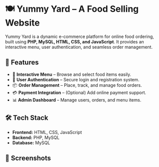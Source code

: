 # 🍽️ Yummy Yard – A Food Selling Website

Yummy Yard is a dynamic e-commerce platform for online food ordering, built using **PHP, MySQL, HTML, CSS, and JavaScript**. It provides an interactive menu, user authentication, and seamless order management.

## 🚀 Features
- 🛒 **Interactive Menu** – Browse and select food items easily.
- 👤 **User Authentication** – Secure login and registration system.
- 📦 **Order Management** – Place, track, and manage food orders.
- 💳 **Payment Integration** – (Optional) Add online payment support.
- 📊 **Admin Dashboard** – Manage users, orders, and menu items.

## 🛠️ Tech Stack
- **Frontend:** HTML, CSS, JavaScript
- **Backend:** PHP, MySQL
- **Database:** MySQL

## 📸 Screenshots



